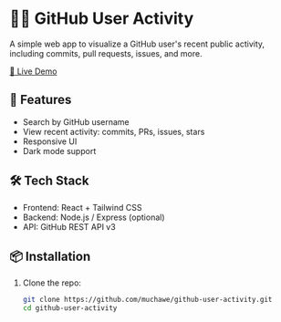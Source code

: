 # 🧑‍💻 GitHub User Activity

A simple web app to visualize a GitHub user's recent public activity, including commits, pull requests, issues, and more.

[🔗 Live Demo](https://roadmap.sh/projects/task-tracker)

## 🚀 Features

- Search by GitHub username
- View recent activity: commits, PRs, issues, stars
- Responsive UI
- Dark mode support

## 🛠️ Tech Stack

- Frontend: React + Tailwind CSS
- Backend: Node.js / Express (optional)
- API: GitHub REST API v3

## 📦 Installation

1. Clone the repo:
   ```bash
   git clone https://github.com/muchawe/github-user-activity.git
   cd github-user-activity